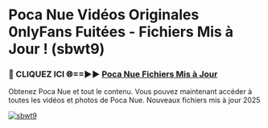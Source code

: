 # Poca Nue Vidéos Originales 0nlyFans Fuitées - Fichiers Mis à Jour ! (sbwt9)

<h3>🔴 CLIQUEZ ICI 🌐==►► <a href="https://tinyurl.com/2pmr4ezf" rel="nofollow">Poca Nue Fichiers Mis à Jour</a></h3>

Obtenez Poca Nue et tout le contenu. Vous pouvez maintenant accéder à toutes les vidéos et photos de Poca Nue. Nouveaux fichiers mis à jour 2025

[![sbwt9](https://i.imgur.com/6SNvagu.gif)](https://tinyurl.com/2pmr4ezf)

